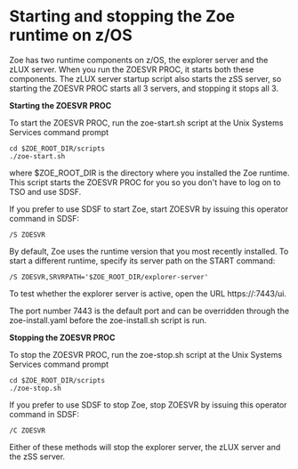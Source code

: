 # Starting and stopping the Zoe runtime on z/OS

Zoe has two runtime components on z/OS, the explorer server and the zLUX server.  When you run the ZOESVR PROC, it starts both these components.  The zLUX server startup script also starts the zSS server, so starting the ZOESVR PROC starts all 3 servers, and stopping it stops all 3.  

**Starting the ZOESVR PROC**

To start the ZOESVR PROC, run the zoe-start.sh script at the Unix Systems Services command prompt

```
cd $ZOE_ROOT_DIR/scripts
./zoe-start.sh
```
where $ZOE_ROOT_DIR is the directory where you installed the Zoe runtime.  This script starts the ZOESVR PROC for you so you don't have to log on to TSO and use SDSF.

If you prefer to use SDSF to start Zoe, start ZOESVR by issuing this operator command in SDSF:

```
/S ZOESVR
```

By default, Zoe uses the runtime version that you most recently installed.  To start a different runtime, specify its server path on the START command:
```
/S ZOESVR,SRVRPATH='$ZOE_ROOT_DIR/explorer-server'
```



To test whether the explorer server is active, open the URL https://<hostname>:7443/ui.

The port number 7443 is the default port and can be overridden through the zoe-install.yaml before the zoe-install.sh script is run.  

**Stopping the ZOESVR PROC**

To stop the ZOESVR PROC, run the zoe-stop.sh script at the Unix Systems Services command prompt

```
cd $ZOE_ROOT_DIR/scripts
./zoe-stop.sh
```

If you prefer to use SDSF to stop Zoe, stop ZOESVR by issuing this operator command in SDSF:

```
/C ZOESVR  
```
Either of these methods will stop the explorer server, the zLUX server and the zSS server.
